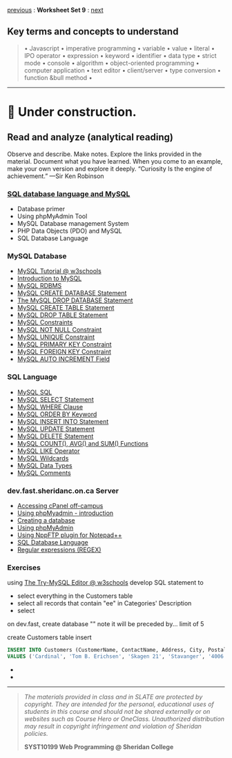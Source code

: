 [previous](set08.md) 
: **Worksheet Set 9**
: [next](set10.md)


## Key terms and concepts to understand
> &bull; Javascript  &bull; imperative programming  &bull; variable  &bull; value  &bull; literal  &bull; IPO operator &bull; expression  &bull; keyword  &bull; identifier  &bull;  data type &bull; strict mode  &bull; console  &bull;  algorithm  &bull; object-oriented programming  &bull; computer application  &bull;  text editor  &bull; client/server  &bull;  type conversion  &bull; function &bull method &bull;
> 
---



# 🚧 Under construction. 

## Read and analyze (analytical reading)
Observe and describe. Make notes. Explore the links provided in the material. Document what you have learned. When you come to an example, make your own version and explore it deeply. “Curiosity Is the engine of achievement.” —Sir Ken Robinson

### [SQL database language and MySQL](https://ebajcar.github.io/web10199/material/material_databases.html#) 
- Database primer
- Using phpMyAdmin Tool
- MySQL Database management System
- PHP Data Objects (PDO) and MySQL
- SQL Database Language

### MySQL Database

- [MySQL Tutorial @ w3schools](https://www.w3schools.com/mysql/default.asp)
- [Introduction to MySQL](https://www.w3schools.com/mysql/mysql_intro.asp)
- [MySQL RDBMS](https://www.w3schools.com/mysql/mysql_rdbms.asp)
- [MySQL CREATE DATABASE Statement](https://www.w3schools.com/mysql/mysql_create_db.asp)
- [The MySQL DROP DATABASE Statement](https://www.w3schools.com/mysql/mysql_drop_db.asp)
- [MySQL CREATE TABLE Statement](https://www.w3schools.com/mysql/mysql_create_table.asp)
- [MySQL DROP TABLE Statement](https://www.w3schools.com/mysql/mysql_drop_table.asp)
- [MySQL Constraints](https://www.w3schools.com/mysql/mysql_constraints.asp)
- [MySQL NOT NULL Constraint](https://www.w3schools.com/mysql/mysql_notnull.asp)
- [MySQL UNIQUE Constraint](https://www.w3schools.com/mysql/mysql_unique.asp)
- [MySQL PRIMARY KEY Constraint](https://www.w3schools.com/mysql/mysql_primarykey.asp)
- [MySQL FOREIGN KEY Constraint](https://www.w3schools.com/mysql/mysql_foreignkey.asp)
- [MySQL AUTO INCREMENT Field](https://www.w3schools.com/mysql/mysql_autoincrement.asp)


### SQL Language
- [MySQL SQL](https://www.w3schools.com/mysql/mysql_sql.asp)
- [MySQL SELECT Statement](https://www.w3schools.com/mysql/mysql_select.asp)
- [MySQL WHERE Clause](https://www.w3schools.com/mysql/mysql_where.asp)
- [MySQL ORDER BY Keyword](https://www.w3schools.com/mysql/mysql_orderby.asp)
- [MySQL INSERT INTO Statement](https://www.w3schools.com/mysql/mysql_insert.asp)
- [MySQL UPDATE Statement](https://www.w3schools.com/mysql/mysql_update.asp)
- [MySQL DELETE Statement](https://www.w3schools.com/mysql/mysql_delete.asp)
- [MySQL COUNT(), AVG() and SUM() Functions](https://www.w3schools.com/mysql/mysql_count_avg_sum.asp)
- [MySQL LIKE Operator](https://www.w3schools.com/mysql/mysql_like.asp)
- [MySQL Wildcards](https://www.w3schools.com/mysql/mysql_wildcards.asp)
- [MySQL Data Types](https://www.w3schools.com/mysql/mysql_datatypes.asp)
- [MySQL Comments](https://www.w3schools.com/mysql/mysql_comments.asp)


 ### dev.fast.sheridanc.on.ca Server
 
 - [Accessing cPanel off-campus](https://share.vidyard.com/watch/3gdnQsTP1L6CBJsyhRGWEU?)
 - [Using phpMyadmin - introduction](https://share.vidyard.com/watch/pnMPft49epWVZUW5wwtsNP?)
 - [Creating a database](https://share.vidyard.com/watch/fm3LLNWqLdE2igybs7XzJW?)
 - [Using phpMyAdmin](https://docs.google.com/presentation/d/1urjt2XYhK6lYhbnliHItXcqR1YJsTUlBg-LD_HEOmtM/edit?usp=sharing)
 - [Using NppFTP plugin for Notepad++](https://docs.google.com/presentation/d/1PKOd280CTncLTCt6lVViehX4VIAenkliytauEMyKGJ8/edit?usp=sharing)
 - [SQL Database Language](https://docs.google.com/presentation/d/1B-LP4QXjzS5WqR9m9d6M5K6M-NJY7WvVH3iQqVI9_8I/edit?usp=sharing)
 - [Regular expressions (REGEX)](https://docs.google.com/presentation/d/1GcQDqW8Rt65JNguCD3_WBzFpdU6HrGs2Tr1W4OrLNwk/edit?usp=sharing)


 ### Exercises

using [The Try-MySQL Editor @ w3schools](https://www.w3schools.com/mysql/trymysql.asp?filename=trysql_select_columns) develop SQL statement to
- select everything in the Customers table
- select all records that contain "ee" in Categories' Description
- select 


on dev.fast, create database "" note it will be preceded by... limit of 5

create Customers table
insert
```sql
INSERT INTO Customers (CustomerName, ContactName, Address, City, PostalCode, Country)
VALUES ('Cardinal', 'Tom B. Erichsen', 'Skagen 21', 'Stavanger', '4006', 'Norway');
```

- []()
- []()
  
---
> *The materials provided in class and in SLATE are protected by copyright. They are intended for the personal, educational uses of students in this course and should not be shared externally or on websites such as Course Hero or OneClass. Unauthorized distribution may result in copyright infringement and violation of Sheridan policies.*
> 
> **SYST10199 Web Programming @ Sheridan College**
